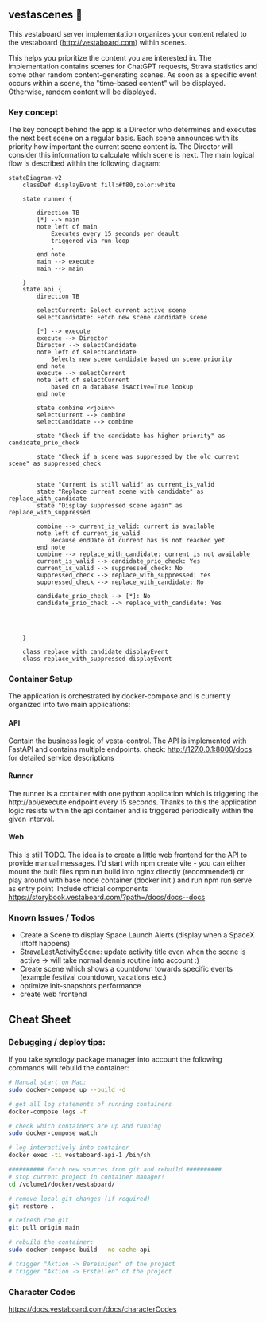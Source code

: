 ## vestascenes 🚀

This vestaboard server implementation organizes your content related to the vestaboard (http://vestaboard.com) within scenes.

This helps you prioritize the content you are interested in. The implementation contains scenes for ChatGPT requests, Strava statistics and some other random content-generating scenes. As soon as a specific event occurs within a scene, the "time-based content" will be displayed. Otherwise, random content will be displayed.


### Key concept
The key concept behind the app is a Director who determines and executes the next best scene on a regular basis. Each scene announces with its priority how important the current scene content is. The Director will consider this information to calculate which scene is next. The main logical flow is described within the following diagram:

```mermaid
stateDiagram-v2
    classDef displayEvent fill:#f80,color:white

    state runner {

        direction TB
        [*] --> main
        note left of main
            Executes every 15 seconds per deault
            triggered via run loop 
            .
        end note
        main --> execute
        main --> main
        
    }
    state api {
        direction TB

        selectCurrent: Select current active scene
        selectCandidate: Fetch new scene candidate scene
        
        [*] --> execute
        execute --> Director
        Director --> selectCandidate
        note left of selectCandidate
            Selects new scene candidate based on scene.priority
        end note
        execute --> selectCurrent
        note left of selectCurrent
            based on a database isActive=True lookup
        end note
        
        state combine <<join>>
        selectCurrent --> combine
        selectCandidate --> combine
        
        state "Check if the candidate has higher priority" as candidate_prio_check

        state "Check if a scene was suppressed by the old current scene" as suppressed_check
        
        
        state "Current is still valid" as current_is_valid
        state "Replace current scene with candidate" as replace_with_candidate
        state "Display suppressed scene again" as replace_with_suppressed
               
        combine --> current_is_valid: current is available
        note left of current_is_valid
            Because endDate of current has is not reached yet
        end note
        combine --> replace_with_candidate: current is not available
        current_is_valid --> candidate_prio_check: Yes
        current_is_valid --> suppressed_check: No
        suppressed_check --> replace_with_suppressed: Yes
        suppressed_check --> replace_with_candidate: No
        
        candidate_prio_check --> [*]: No
        candidate_prio_check --> replace_with_candidate: Yes
        
        

        
    }
    
    class replace_with_candidate displayEvent
    class replace_with_suppressed displayEvent

```


### Container Setup
The application is orchestrated by docker-compose and is currently organized into two main applications:
#### API
Contain the business logic of vesta-control. The API is implemented with FastAPI and contains multiple endpoints. check: http://127.0.0.1:8000/docs for detailed service descriptions

 
#### Runner
The runner is a container with one python application which is triggering the http://api/execute endpoint every 15 seconds. Thanks to this the application logic resists within the api container and is triggered periodically within the given interval.


#### Web
This is still TODO. The idea is to create a little web frontend for the API to provide manual messages. I'd start with npm create vite - you can either mount the built files npm run build into nginx directly (recommended) or play around with base node container (docker init ) and run npm run serve as entry point 
Include official components https://storybook.vestaboard.com/?path=/docs/docs--docs

### Known Issues / Todos
- Create a Scene to display Space Launch Alerts (display when a SpaceX liftoff happens)
- StravaLastActivityScene: update activity title even when the scene is active -> will take normal dennis routine into account :)
- Create scene which shows a countdown towards specific events (example festival countdown, vacations etc.)
- optimize init-snapshots performance
- create web frontend

## Cheat Sheet
### Debugging / deploy tips:
If you take synology package manager into account the following commands will rebuild the container:
```bash
# Manual start on Mac:
sudo docker-compose up --build -d

# get all log statements of running containers
docker-compose logs -f

# check which containers are up and running
sudo docker-compose watch

# log interactively into container
docker exec -ti vestaboard-api-1 /bin/sh

########## fetch new sources from git and rebuild ##########
# stop current project in container manager!
cd /volume1/docker/vestaboard/

# remove local git changes (if required)
git restore .

# refresh rom git
git pull origin main

# rebuild the container:
sudo docker-compose build --no-cache api

# trigger "Aktion -> Bereinigen" of the project
# trigger "Aktion -> Erstellen" of the project
```

### Character Codes
https://docs.vestaboard.com/docs/characterCodes
